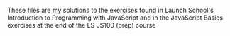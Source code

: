These files are my solutions to the exercises found in Launch School's Introduction to Programming 
with JavaScript and in the JavaScript Basics exercises at the end of the LS JS100 (prep) course
